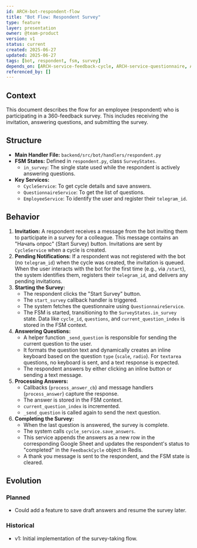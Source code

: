 ```yaml
---
id: ARCH-bot-respondent-flow
title: "Bot Flow: Respondent Survey"
type: feature
layer: presentation
owner: @team-product
version: v1
status: current
created: 2025-06-27
updated: 2025-06-27
tags: [bot, respondent, fsm, survey]
depends_on: [ARCH-service-feedback-cycle, ARCH-service-questionnaire, ARCH-service-employee]
referenced_by: []
---
```

## Context
This document describes the flow for an employee (respondent) who is participating in a 360-feedback survey. This includes receiving the invitation, answering questions, and submitting the survey.

## Structure
- **Main Handler File:** `backend/src/bot/handlers/respondent.py`
- **FSM States:** Defined in `respondent.py`, class `SurveyStates`.
  - `in_survey`: The single state used while the respondent is actively answering questions.
- **Key Services:**
  - `CycleService`: To get cycle details and save answers.
  - `QuestionnaireService`: To get the list of questions.
  - `EmployeeService`: To identify the user and register their `telegram_id`.

## Behavior
1.  **Invitation:** A respondent receives a message from the bot inviting them to participate in a survey for a colleague. This message contains an "Начать опрос" (Start Survey) button. Invitations are sent by `CycleService` when a cycle is created.
2.  **Pending Notifications:** If a respondent was not registered with the bot (no `telegram_id`) when the cycle was created, the invitation is queued. When the user interacts with the bot for the first time (e.g., via `/start`), the system identifies them, registers their `telegram_id`, and delivers any pending invitations.
3.  **Starting the Survey:**
    - The respondent clicks the "Start Survey" button.
    - The `start_survey` callback handler is triggered.
    - The system fetches the questionnaire using `QuestionnaireService`.
    - The FSM is started, transitioning to the `SurveyStates.in_survey` state. Data like `cycle_id`, `questions`, and `current_question_index` is stored in the FSM context.
4.  **Answering Questions:**
    - A helper function `_send_question` is responsible for sending the current question to the user.
    - It formats the question text and dynamically creates an inline keyboard based on the question `type` (`scale`, `radio`). For `textarea` questions, no keyboard is sent, and a text response is expected.
    - The respondent answers by either clicking an inline button or sending a text message.
5.  **Processing Answers:**
    - Callbacks (`process_answer_cb`) and message handlers (`process_answer`) capture the response.
    - The answer is stored in the FSM context.
    - `current_question_index` is incremented.
    - `_send_question` is called again to send the next question.
6.  **Completing the Survey:**
    - When the last question is answered, the survey is complete.
    - The system calls `cycle_service.save_answers`.
    - This service appends the answers as a new row in the corresponding Google Sheet and updates the respondent's status to "completed" in the `FeedbackCycle` object in Redis.
    - A thank you message is sent to the respondent, and the FSM state is cleared.

## Evolution
### Planned
- Could add a feature to save draft answers and resume the survey later.

### Historical
- v1: Initial implementation of the survey-taking flow.
